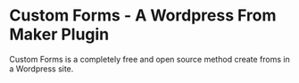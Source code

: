 # Custom Forms - A Wordpress From Maker Plugin

Custom Forms is a completely free and open source method create froms in a Wordpress site. 
